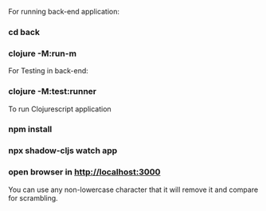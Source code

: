 For running back-end application:

### cd back
### clojure -M:run-m

For Testing in back-end:

### clojure -M:test:runner

To run Clojurescript application

### npm install

### npx shadow-cljs watch app

### open browser in [http://localhost:3000](http://localhost:3000)

You can use any non-lowercase character that it will remove it and compare for scrambling.
